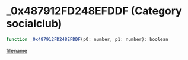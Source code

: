 # _0x487912FD248EFDDF (Category socialclub)

```js
function _0x487912FD248EFDDF(p0: number, p1: number): boolean
```

[filename](_0x487912FD248EFDDF_m.md ':include')
